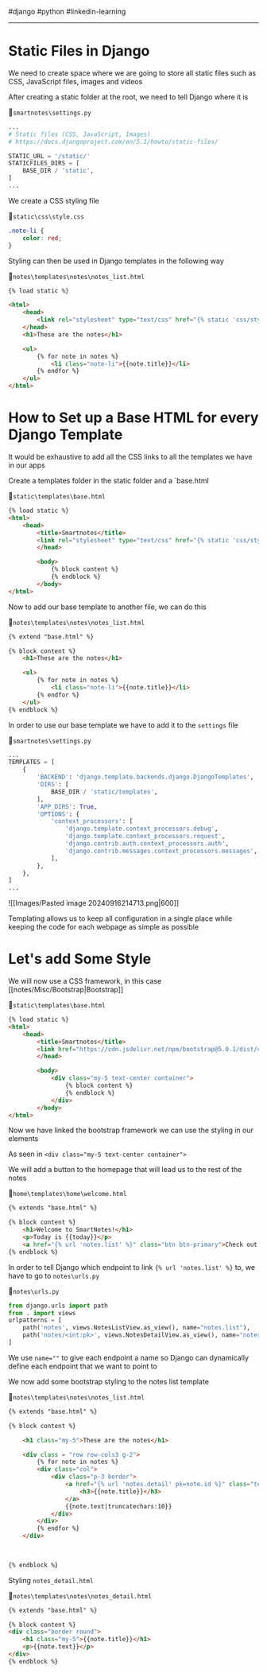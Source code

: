 #django #python #linkedin-learning

---

# Static Files in Django

We need to create space where we are going to store all static files such as CSS, JavaScript files, images and videos

After creating a static folder at the root, we need to tell Django where it is

📁`smartnotes\settings.py`
```python
...
# Static files (CSS, JavaScript, Images)
# https://docs.djangoproject.com/en/5.1/howto/static-files/

STATIC_URL = '/static/'
STATICFILES_DIRS = [
    BASE_DIR / 'static',
]
...
```

We create a CSS styling file

📁`static\css\style.css`
```css
.note-li {
    color: red;
}
```

Styling can then be used in Django templates in the following way

📁`notes\templates\notes\notes_list.html`
```html
{% load static %}

<html>
	<head>
		<link rel="stylesheet" type="text/css" href="{% static 'css/style.css' %}" />
	</head>
    <h1>These are the notes</h1>

    <ul>
	    {% for note in notes %}
		    <li class="note-li">{{note.title}}</li>
		{% endfor %}
	</ul>
</html>
```
# How to Set up a Base HTML for every Django Template


It would be exhaustive to add all the CSS links to all the templates we have in our apps

Create a templates folder in the static folder and a `base.html

📁`static\templates\base.html`
```html
{% load static %}
<html>
    <head>
        <title>Smartnotes</title>
        <link rel="stylesheet" type="text/css" href="{% static 'css/style.css' %}">
        </head>

        <body>
			{% block content %}
			{% endblock %}
        </body>
</html>
```

Now to add our base template to another file, we can do this

📁`notes\templates\notes\notes_list.html`
```html
{% extend "base.html" %}

{% block content %}
    <h1>These are the notes</h1>

    <ul>
	    {% for note in notes %}
		    <li class="note-li">{{note.title}}</li>
		{% endfor %}
	</ul>
{% endblock %}
```

In order to use our base template we have to add it to the `settings` file

📁`smartnotes\settings.py`
```python
...
TEMPLATES = [
    {
        'BACKEND': 'django.template.backends.django.DjangoTemplates',
        'DIRS': [
            BASE_DIR / 'static/templates',
        ],
        'APP_DIRS': True,
        'OPTIONS': {
            'context_processors': [
                'django.template.context_processors.debug',
                'django.template.context_processors.request',
                'django.contrib.auth.context_processors.auth',
                'django.contrib.messages.context_processors.messages',
            ],
        },
    },
]
...
```

![[Images/Pasted image 20240916214713.png|600]]

Templating allows us to keep all configuration in a single place while keeping the code for each webpage as simple as possible
# Let's add Some Style

We will now use a CSS framework, in this case [[notes/Misc/Bootstrap|Bootstrap]]

📁`static\templates\base.html`
```html
{% load static %}
<html>
    <head>
        <title>Smartnotes</title>
        <link href="https://cdn.jsdelivr.net/npm/bootstrap@5.0.1/dist/css/bootstrap.min.css" rel="stylesheet" integrity="sha384-+0n0xVW2eSR5OomGNYDnhzAbDsOXxcvSN1TPprVMTNDbiYZCxYbOOl7+AMvyTG2x" crossorigin="anonymous">
        </head>

        <body>
            <div class="my-5 text-center container">
                {% block content %}
                {% endblock %}
            </div>
        </body>
</html>
```

Now we have linked the bootstrap framework we can use the styling in our elements

As seen in `<div class="my-5 text-center container">`

We will add a button to the homepage that will lead us to the rest of the notes

📁`home\templates\home\welcome.html`
```html
{% extends "base.html" %}

{% block content %}
    <h1>Welcome to SmartNotes!</h1>
    <p>Today is {{today}}</p>
    <a href="{% url 'notes.list' %}" class="btn btn-primary">Check out these smart notes!</a>
{% endblock %}
```

In order to tell Django which endpoint to link `{% url 'notes.list' %}` to, we have to go to `notes\urls.py`

📁`notes\urls.py`
```python
from django.urls import path
from . import views
urlpatterns = [
    path('notes', views.NotesListView.as_view(), name="notes.list"),
    path('notes/<int:pk>', views.NotesDetailView.as_view(), name="notes.detail"),
]
```

We use `name=""` to give each endpoint a name so Django can dynamically define each endpoint that we want to point to

We now add some bootstrap styling to the notes list template

📁`notes\templates\notes\notes_list.html`
```html
{% extends "base.html" %}

{% block content %}

    <h1 class="my-5">These are the notes</h1>

    <div class = "row row-cols3 g-2">
        {% for note in notes %}
        <div class="col">
            <div class="p-3 border">
                <a href="{% url 'notes.detail' pk=note.id %}" class="text-dark text-decoration-non">
                    <h3>{{note.title}}</h3>
                </a>
                {{note.text|truncatechars:10}}
            </div>
        </div>
        {% endfor %}
    </div>
        
    

{% endblock %}
```

Styling `notes_detail.html`

📁`notes\templates\notes\notes_detail.html`
```html
{% extends "base.html" %}

{% block content %}
<div class="border round">
    <h1 class="my-5">{{note.title}}</h1>
    <p>{{note.text}}</p>
</div>
{% endblock %}
```